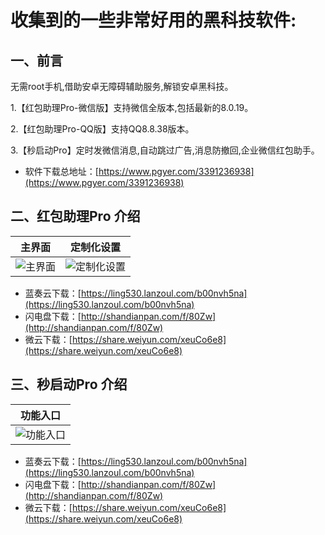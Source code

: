 # 收集到的一些非常好用的黑科技软件:

## 一、前言

无需root手机,借助安卓无障碍辅助服务,解锁安卓黑科技。

1.【红包助理Pro-微信版】支持微信全版本,包括最新的8.0.19。

2.【红包助理Pro-QQ版】支持QQ8.8.38版本。

3.【秒启动Pro】定时发微信消息,自动跳过广告,消息防撤回,企业微信红包助手。

* 软件下载总地址：[https://www.pgyer.com/3391236938](https://www.pgyer.com/3391236938)


## 二、红包助理Pro  介绍
  |主界面|定制化设置|
  |:-:|:-:|
  |![主界面](http://47.97.10.108:8080/pic/jine.png)|![定制化设置](http://47.97.10.108:8080/pic/shezhi.png)|
   * 蓝奏云下载：[https://ling530.lanzoul.com/b00nvh5na](https://ling530.lanzoul.com/b00nvh5na)
   * 闪电盘下载：[http://shandianpan.com/f/80Zw](http://shandianpan.com/f/80Zw)
   * 微云下载：[https://share.weiyun.com/xeuCo6e8](https://share.weiyun.com/xeuCo6e8)

## 三、秒启动Pro  介绍
  |功能入口
  |:-:|
  |![功能入口](http://47.97.10.108:8080/pic/jieshao.png)|
  * 蓝奏云下载：[https://ling530.lanzoul.com/b00nvh5na](https://ling530.lanzoul.com/b00nvh5na)
  * 闪电盘下载：[http://shandianpan.com/f/80Zw](http://shandianpan.com/f/80Zw)
  * 微云下载：[https://share.weiyun.com/xeuCo6e8](https://share.weiyun.com/xeuCo6e8)